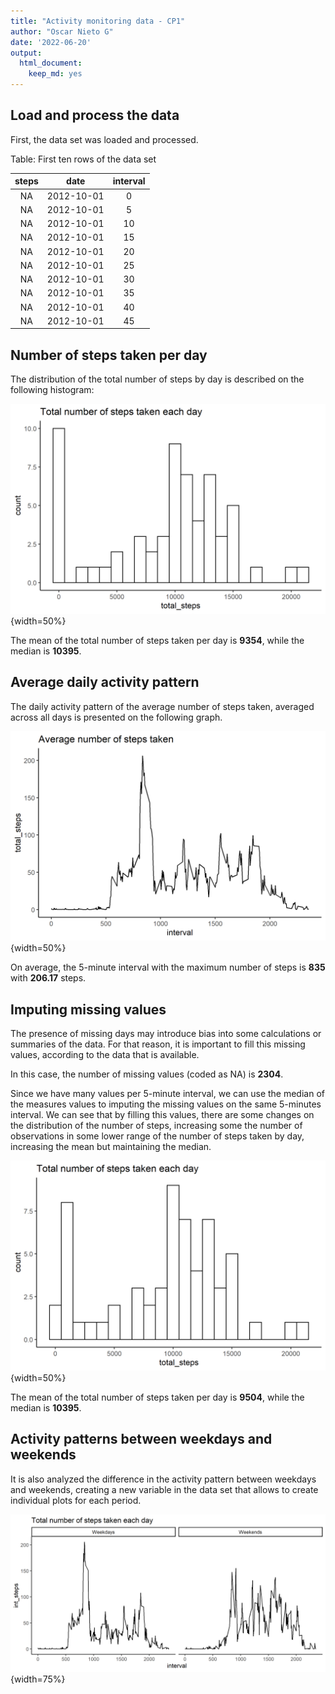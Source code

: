 ```yaml
---
title: "Activity monitoring data - CP1"
author: "Oscar Nieto G"
date: '2022-06-20'
output: 
  html_document: 
    keep_md: yes
---
```






## Load and process the data

First, the data set was loaded and processed.


Table: First ten rows of the data set

| steps |    date    | interval |
|:-----:|:----------:|:--------:|
|  NA   | 2012-10-01 |    0     |
|  NA   | 2012-10-01 |    5     |
|  NA   | 2012-10-01 |    10    |
|  NA   | 2012-10-01 |    15    |
|  NA   | 2012-10-01 |    20    |
|  NA   | 2012-10-01 |    25    |
|  NA   | 2012-10-01 |    30    |
|  NA   | 2012-10-01 |    35    |
|  NA   | 2012-10-01 |    40    |
|  NA   | 2012-10-01 |    45    |

## Number of steps taken per day

The distribution of the total number of steps by day is described on the following histogram:


![Histogram of steps.](https://github.com/oscarnietogarzon/reproducible_research_cp1/blob/main/his_steps.png?raw=true){width=50%}



The mean of the total number of steps taken per day is **9354**, while the median is **10395**.

## Average daily activity pattern

The daily activity pattern of the average number of steps taken, averaged across all days is presented on the following graph.

![Time series plot.](https://github.com/oscarnietogarzon/reproducible_research_cp1/blob/main/ts_steps1.png?raw=true){width=50%}



On average, the 5-minute interval with the maximum number of steps is **835** with **206.17** steps.

## Imputing missing values



The presence of missing days may introduce bias into some calculations or summaries of the data. For that reason, it is important to fill this missing values, according to the data that is available.

In this case, the number of missing values (coded as NA) is **2304**.

Since we have many values per 5-minute interval, we can use the median of the measures values to imputing the missing values on the same 5-minutes interval. We can see that by filling this values, there are some changes on the distribution of the number of steps, increasing some the number of observations in some lower range of the number of steps taken by day, increasing the mean but maintaining the median.

![Histogram of steps imputed.](https://github.com/oscarnietogarzon/reproducible_research_cp1/blob/main/his_steps_im.png?raw=true){width=50%}



The mean of the total number of steps taken per day is **9504**, while the median is **10395**.

## Activity patterns between weekdays and weekends

It is also analyzed the difference in the activity pattern between weekdays and weekends, creating a new variable in the data set that allows to create individual plots for each period.

![Panel plot Weekdays vs. Weekends.](https://github.com/oscarnietogarzon/reproducible_research_cp1/blob/main/ts_steps_im.png?raw=true){width=75%}
